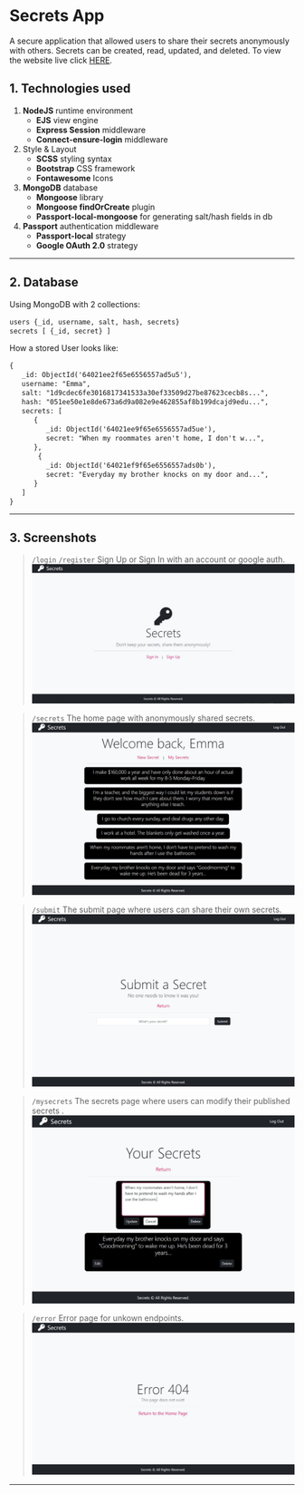 # Secrets App

A secure application that allowed users to share their secrets anonymously with others. Secrets can be created, read, updated, and deleted. To view the website live click [HERE](https://secrets-plkr.onrender.com).

## 1. Technologies used

1. **NodeJS** runtime environment
   - **EJS** view engine
   - **Express Session** middleware
   - **Connect-ensure-login** middleware
2. Style & Layout
   - **SCSS** styling syntax
   - **Bootstrap** CSS framework
   - **Fontawesome** Icons
3. **MongoDB** database
   - **Mongoose** library
   - **Mongoose findOrCreate** plugin
   - **Passport-local-mongoose** for generating salt/hash fields in db
4. **Passport** authentication middleware
   - **Passport-local** strategy
   - **Google OAuth 2.0** strategy

---

## 2. Database

Using MongoDB with 2 collections:

```
users {_id, username, salt, hash, secrets}
secrets [ {_id, secret} ]
```

How a stored User looks like:

```
{
   _id: ObjectId('64021ee2f65e6556557ad5u5'),
   username: "Emma",
   salt: "1d9cdec6fe3016817341533a30ef33509d27be87623cecb8s...",
   hash: "051ee50e1e8de673a6d9a082e9e462855af8b199dcajd9edu...",
   secrets: [
      {
         _id: ObjectId('64021ee9f65e6556557ad5ue'),
         secret: "When my roommates aren't home, I don't w...",
      },
       {
         _id: ObjectId('64021ef9f65e6556557ads0b'),
         secret: "Everyday my brother knocks on my door and...",
      }
   ]
}
```

---

## 3. Screenshots

> <code>/login</code> <code>/register</code> Sign Up or Sign In with an account or google auth.
> ![alt login and signup page](img/secrets3.jpg?raw=true)

> <code>/secrets</code> The home page with anonymously shared secrets.
> ![alt secrets page](img/secrets1.jpg?raw=true)

> <code>/submit</code> The submit page where users can share their own secrets.
> ![alt submit a secret page](img/secrets2.jpg?raw=true)

> <code>/mysecrets</code> The secrets page where users can modify their published secrets .
> ![alt edit my secrets page](img/secrets6.jpg?raw=true)

> <code>/error</code> Error page for unkown endpoints.
> ![alt error page](img/secrets5.jpg?raw=true)

---
